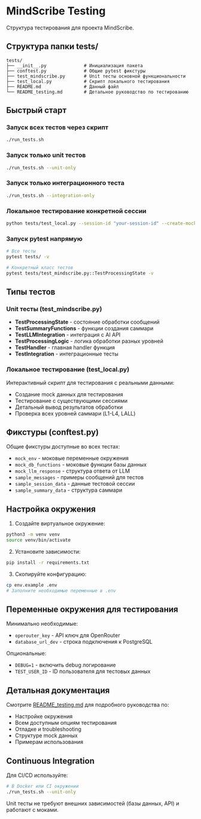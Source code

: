 # MindScribe Testing

Структура тестирования для проекта MindScribe.

## Структура папки tests/

```
tests/
├── __init__.py              # Инициализация пакета
├── conftest.py              # Общие pytest фикстуры
├── test_mindscribe.py       # Unit тесты основной функциональности
├── test_local.py            # Скрипт локального тестирования
├── README.md                # Данный файл
└── README_testing.md        # Детальное руководство по тестированию
```

## Быстрый старт

### Запуск всех тестов через скрипт
```bash
./run_tests.sh
```

### Запуск только unit тестов
```bash
./run_tests.sh --unit-only
```

### Запуск только интеграционного теста
```bash
./run_tests.sh --integration-only
```

### Локальное тестирование конкретной сессии
```bash
python tests/test_local.py --session-id "your-session-id" --create-mock
```

### Запуск pytest напрямую
```bash
# Все тесты
pytest tests/ -v

# Конкретный класс тестов
pytest tests/test_mindscribe.py::TestProcessingState -v
```

## Типы тестов

### Unit тесты (test_mindscribe.py)
- **TestProcessingState** - состояние обработки сообщений
- **TestSummaryFunctions** - функции создания саммари
- **TestLLMIntegration** - интеграция с AI API
- **TestProcessingLogic** - логика обработки разных уровней
- **TestHandler** - главная handler функция
- **TestIntegration** - интеграционные тесты

### Локальное тестирование (test_local.py)
Интерактивный скрипт для тестирования с реальными данными:
- Создание mock данных для тестирования
- Тестирование с существующими сессиями
- Детальный вывод результатов обработки
- Проверка всех уровней саммари (L1-L4, LALL)

## Фикстуры (conftest.py)

Общие фикстуры доступные во всех тестах:
- `mock_env` - моковые переменные окружения
- `mock_db_functions` - моковые функции базы данных
- `mock_llm_response` - структура ответа от LLM
- `sample_messages` - примеры сообщений для тестов
- `sample_session_data` - данные тестовой сессии
- `sample_summary_data` - структура саммари

## Настройка окружения

1. Создайте виртуальное окружение:
```bash
python3 -m venv venv
source venv/bin/activate
```

2. Установите зависимости:
```bash
pip install -r requirements.txt
```

3. Скопируйте конфигурацию:
```bash
cp env.example .env
# Заполните необходимые переменные в .env
```

## Переменные окружения для тестирования

Минимально необходимые:
- `operouter_key` - API ключ для OpenRouter
- `database_url_dev` - строка подключения к PostgreSQL

Опциональные:
- `DEBUG=1` - включить debug логирование
- `TEST_USER_ID` - ID пользователя для тестовых данных

## Детальная документация

Смотрите [README_testing.md](README_testing.md) для подробного руководства по:
- Настройке окружения
- Всем доступным опциям тестирования
- Отладке и troubleshooting
- Структуре mock данных
- Примерам использования

## Continuous Integration

Для CI/CD используйте:
```bash
# В Docker или CI окружении
./run_tests.sh --unit-only
```

Unit тесты не требуют внешних зависимостей (базы данных, API) и работают с моками.
